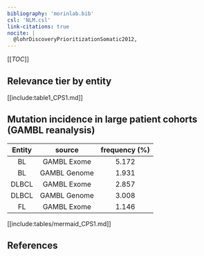 ```yaml
---
bibliography: 'morinlab.bib'
csl: 'NLM.csl'
link-citations: true
nocite: |
  @lohrDiscoveryPrioritizationSomatic2012, 
---
```


[[_TOC_]]




## Relevance tier by entity

[[include:table1_CPS1.md]]


## Mutation incidence in large patient cohorts (GAMBL reanalysis)

|Entity|source |frequency (%)|
|:------:|:----:|:----:|
|BL|GAMBL Exome |5.172 |
|BL|GAMBL Genome |1.931 |
|DLBCL|GAMBL Exome |2.857 |
|DLBCL|GAMBL Genome |3.008 |
|FL|GAMBL Exome |1.146 |


[[include:tables/mermaid_CPS1.md]]

## References


